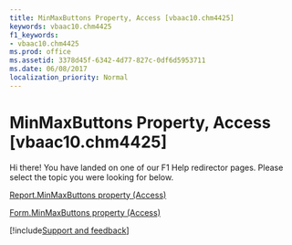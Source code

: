 ```yaml
---
title: MinMaxButtons Property, Access [vbaac10.chm4425]
keywords: vbaac10.chm4425
f1_keywords:
- vbaac10.chm4425
ms.prod: office
ms.assetid: 3378d45f-6342-4d77-827c-0df6d5953711
ms.date: 06/08/2017
localization_priority: Normal
---
```



# MinMaxButtons Property, Access [vbaac10.chm4425]

Hi there! You have landed on one of our F1 Help redirector pages. Please select the topic you were looking for below.

[Report.MinMaxButtons property (Access)](http://msdn.microsoft.com/library/8aee0247-804a-e9ee-e11a-11c9c5d37ed6%28Office.15%29.aspx)

[Form.MinMaxButtons property (Access)](http://msdn.microsoft.com/library/12f2a0b1-1f45-544b-b116-8d5aa51d6897%28Office.15%29.aspx)

[!include[Support and feedback](~/includes/feedback-boilerplate.md)]